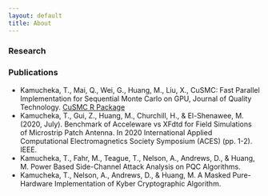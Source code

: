 ```yaml
---
layout: default
title: About
---
```


### Research


### Publications

- Kamucheka, T., Mai, Q., Wei, G., Huang, M., Liu, X., CuSMC: Fast Parallel Implementation for Sequential Monte Carlo on GPU, Journal of Quality Technology. [CuSMC R Package](https://github.com/tkamucheka/CuSMC)
- Kamucheka, T., Gui, Z., Huang, M., Churchill, H., & El-Shenawee, M. (2020, July). Benchmark of Acceleware vs XFdtd for Field Simulations of Microstrip Patch Antenna. In 2020 International Applied Computational Electromagnetics Society Symposium (ACES) (pp. 1-2). IEEE.
- Kamucheka, T., Fahr, M., Teague, T., Nelson, A., Andrews, D., & Huang, M. Power Based Side-Channel Attack Analysis on PQC Algorithms.
- Kamucheka, T., Nelson, A., Andrews, D., & Huang, M. A Masked Pure-Hardware Implementation of Kyber Cryptographic Algorithm.
